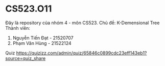 # CS523.O11

Đây là repository của nhóm 4 - môn CS523.
Chủ đề: K-Demensional Tree
Thành viên: 
1. Nguyễn Tiến Đạt - 21520707
2. Phạm Văn Hùng - 21522124

Quiz
https://quizizz.com/admin/quiz/65846c0899cdc23eff143eb1?source=quiz_share
